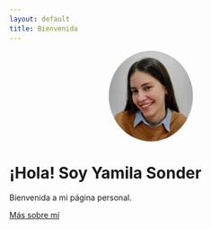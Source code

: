 ```yaml
---
layout: default
title: Bienvenida
---
```

<img src="perfil.jpeg" alt="Yamila Sonder" style="max-width: 150px; border-radius: 50%; display: block; margin: 0 auto;">

# ¡Hola! Soy Yamila Sonder

Bienvenida a mi página personal. 

[Más sobre mí](about)
